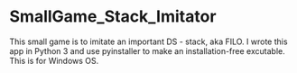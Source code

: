# SmallGame_Stack_Imitator

This small game is to imitate an important DS - stack, aka FILO. I wrote this app in Python 3 and use pyinstaller to make an installation-free excutable. This is for Windows OS.
